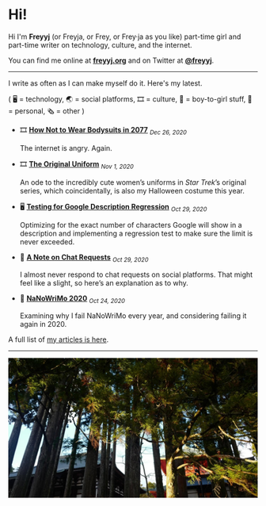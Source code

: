 # Hi!

Hi I'm **Freyyj** (or Freyja, or Frey, or Frey·ja as you like) part-time girl and part-time writer on technology, culture, and the internet.

You can find me online at [**freyyj.org**](https://freyyj.org) and on Twitter at [**@freyyj**](https://twitter.com/freyyj).

---

I write as often as I can make myself do it. Here's my latest.

( 🖥️ = technology, 🌏 = social platforms, 🎞️ = culture, 💄 = boy-to-girl stuff, 📓 = personal, 🗞️ = other )

* 🎞️  [**How Not to Wear Bodysuits in 2077**](https://freyyj.org/2077) <sub><em>Dec 26, 2020</em></sub>

    The internet is angry. Again.

* 🎞️  [**The Original Uniform**](https://freyyj.org/star-trek-uniform) <sub><em>Nov 1, 2020</em></sub>

    An ode to the incredibly cute women&rsquo;s uniforms in <em>Star Trek</em>&rsquo;s original series, which coincidentally, is also my Halloween costume this year.

* 🖥️  [**Testing for Google Description Regression**](https://freyyj.org/google-description-regression) <sub><em>Oct 29, 2020</em></sub>

    Optimizing for the exact number of characters Google will show in a description and implementing a regression test to make sure the limit is never exceeded.

* 📓  [**A Note on Chat Requests**](https://freyyj.org/chat-requests) <sub><em>Oct 29, 2020</em></sub>

    I almost never respond to chat requests on social platforms. That might feel like a slight, so here&rsquo;s an explanation as to why.

* 📓  [**NaNoWriMo 2020**](https://freyyj.org/nanowrimo-2020) <sub><em>Oct 24, 2020</em></sub>

    Examining why I fail NaNoWriMo every year, and considering failing it again in 2020.

A full list of [my articles is here](https://freyyj.org/articles).

---

![A lush Japanese landscape. Can you guess where this is?](./banner_16x9_1200.jpg)
